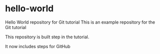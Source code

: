 # hello-world
Hello World repository for Git tutorial
This is an example repository for the Git tutorial 

This repository is built step in the tutorial.

It now includes steps for GitHub
